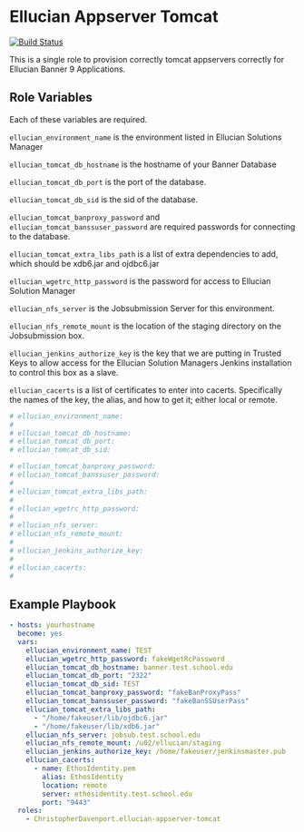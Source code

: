 # Ellucian Appserver Tomcat

[![Build Status](https://travis-ci.org/ChristopherDavenport/ansible-role-ellucian-appserver-tomcat.svg?branch=master)](https://travis-ci.org/ChristopherDavenport/ansible-role-ellucian-appserver-tomcat)

This is a single role to provision correctly tomcat appservers correctly for
Ellucian Banner 9 Applications.

## Role Variables

Each of these variables are required.

`ellucian_environment_name` is the environment listed in Ellucian Solutions Manager

`ellucian_tomcat_db_hostname` is the hostname of your Banner Database  

`ellucian_tomcat_db_port` is the port of the database.  

`ellucian_tomcat_db_sid` is the sid of the database.

`ellucian_tomcat_banproxy_password` and `ellucian_tomcat_banssuser_password`
are required passwords for connecting to the database.

`ellucian_tomcat_extra_libs_path` is a list of extra dependencies to add,
which should be xdb6.jar and ojdbc6.jar

`ellucian_wgetrc_http_password` is the password for access to Ellucian Solution
Manager

`ellucian_nfs_server` is the Jobsubmission Server for this environment.

`ellucian_nfs_remote_mount` is the location of the staging directory
on the Jobsubmission box.

`ellucian_jenkins_authorize_key` is the key that we are putting in Trusted Keys
to allow access for the Ellucian Solution Managers Jenkins installation to
control this box as a slave.

`ellucian_cacerts` is a list of certificates to enter into cacerts. Specifically
the names of the key, the alias, and how to get it; either local or remote.

```yaml
# ellucian_environment_name:
#
# ellucian_tomcat_db_hostname:
# ellucian_tomcat_db_port:
# ellucian_tomcat_db_sid:

# ellucian_tomcat_banproxy_password:
# ellucian_tomcat_banssuser_password:
#
# ellucian_tomcat_extra_libs_path:
#
# ellucian_wgetrc_http_password:
#
# ellucian_nfs_server:
# ellucian_nfs_remote_mount:
#
# ellucian_jenkins_authorize_key:
#
# ellucian_cacerts:
#
```


## Example Playbook

```yml
- hosts: yourhostname
  become: yes
  vars:
    ellucian_environment_name: TEST
    ellucian_wgetrc_http_password: fakeWgetRcPassword
    ellucian_tomcat_db_hostname: banner.test.school.edu
    ellucian_tomcat_db_port: "2322"
    ellucian_tomcat_db_sid: TEST
    ellucian_tomcat_banproxy_password: "fakeBanProxyPass"
    ellucian_tomcat_banssuser_password: "fakeBanSSUserPass"
    ellucian_tomcat_extra_libs_path:
      - "/home/fakeuser/lib/ojdbc6.jar"
      - "/home/fakeuser/lib/xdb6.jar"
    ellucian_nfs_server: jobsub.test.school.edu
    ellucian_nfs_remote_mount: /u02/ellucian/staging
    ellucian_jenkins_authorize_key: /home/fakeuser/jenkinsmaster.pub
    ellucian_cacerts:
      - name: EthosIdentity.pem
        alias: EthosIdentity
        location: remote
        server: ethosidentity.test.school.edu
        port: "9443"
  roles:
    - ChristopherDavenport.ellucian-appserver-tomcat
```
